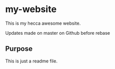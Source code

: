 # my-website

This is my hecca awesome website.

Updates made on master on Github before rebase

## Purpose

This is just a readme file.
